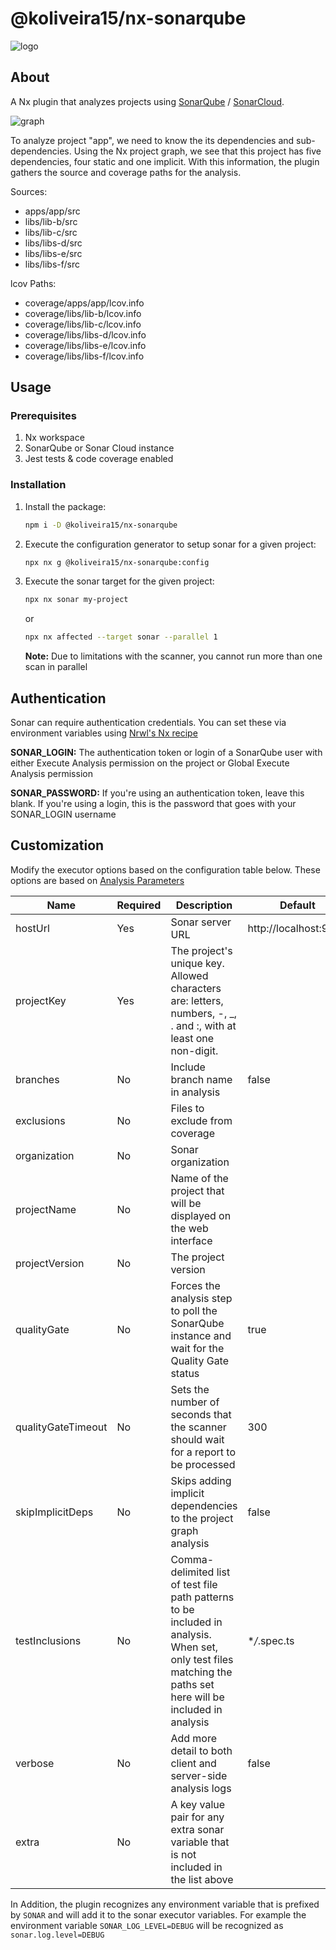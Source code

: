 # @koliveira15/nx-sonarqube

![logo](https://i.ibb.co/R0bzqtP/nx-sonarqube.png)

## About

A Nx plugin that analyzes projects using [SonarQube](https://www.sonarqube.org)
/ [SonarCloud](https://sonarcloud.io).

![graph](https://i.ibb.co/whmZkm2/graph.png)

To analyze project "app", we need to know the its dependencies and sub-dependencies. Using the Nx project graph,
we see that this project has five dependencies, four static and one implicit. With this information,
the plugin gathers the source and coverage paths for the analysis.

Sources:

- apps/app/src
- libs/lib-b/src
- libs/lib-c/src
- libs/libs-d/src
- libs/libs-e/src
- libs/libs-f/src

lcov Paths:

- coverage/apps/app/lcov.info
- coverage/libs/lib-b/lcov.info
- coverage/libs/lib-c/lcov.info
- coverage/libs/libs-d/lcov.info
- coverage/libs/libs-e/lcov.info
- coverage/libs/libs-f/lcov.info

## Usage

### Prerequisites

1. Nx workspace
2. SonarQube or Sonar Cloud instance
3. Jest tests & code coverage enabled

### Installation

1. Install the package:
   ```bash
   npm i -D @koliveira15/nx-sonarqube
   ```
2. Execute the configuration generator to setup sonar for a given project:
   ```bash
   npx nx g @koliveira15/nx-sonarqube:config
   ```
3. Execute the sonar target for the given project:
   ```bash
   npx nx sonar my-project
   ```
   or
   ```bash
   npx nx affected --target sonar --parallel 1
   ```
   **Note:** Due to limitations with the scanner, you cannot run more than one scan in parallel

## Authentication

Sonar can require authentication credentials. You can set these via environment variables using [Nrwl's Nx recipe](https://nx.dev/recipes/environment-variables/define-environment-variables)

**SONAR_LOGIN:** The authentication token or login of a SonarQube user with either Execute Analysis permission on the project or Global Execute Analysis permission

**SONAR_PASSWORD:** If you're using an authentication token, leave this blank. If you're using a login, this is the password that goes with your SONAR_LOGIN username

## Customization

Modify the executor options based on the configuration table below. These options are based on [Analysis Parameters](https://docs.sonarqube.org/latest/analysis/analysis-parameters/)

| Name               | Required | Description                                                                                                                                                    | Default               |
| ------------------ | -------- | -------------------------------------------------------------------------------------------------------------------------------------------------------------- | --------------------- |
| hostUrl            | Yes      | Sonar server URL                                                                                                                                               | http://localhost:9000 |
| projectKey         | Yes      | The project's unique key. Allowed characters are: letters, numbers, -, \_, . and :, with at least one non-digit.                                               |                       |
| branches           | No       | Include branch name in analysis                                                                                                                                | false                 |
| exclusions         | No       | Files to exclude from coverage                                                                                                                                 |                       |
| organization       | No       | Sonar organization                                                                                                                                             |                       |
| projectName        | No       | Name of the project that will be displayed on the web interface                                                                                                |                       |
| projectVersion     | No       | The project version                                                                                                                                            |                       |
| qualityGate        | No       | Forces the analysis step to poll the SonarQube instance and wait for the Quality Gate status                                                                   | true                  |
| qualityGateTimeout | No       | Sets the number of seconds that the scanner should wait for a report to be processed                                                                           | 300                   |
| skipImplicitDeps   | No       | Skips adding implicit dependencies to the project graph analysis                                                                                               | false                 |
| testInclusions     | No       | Comma-delimited list of test file path patterns to be included in analysis. When set, only test files matching the paths set here will be included in analysis | \*_/_.spec.ts         |
| verbose            | No       | Add more detail to both client and server-side analysis logs                                                                                                   | false                 |
| extra              | No       | A key value pair for any extra sonar variable that is not included in the list above                                                                           |                       |

In Addition, the plugin recognizes any environment variable that is prefixed by `SONAR` and will add it to the sonar executor variables. For example the environment variable `SONAR_LOG_LEVEL=DEBUG` will be recognized as `sonar.log.level=DEBUG`
